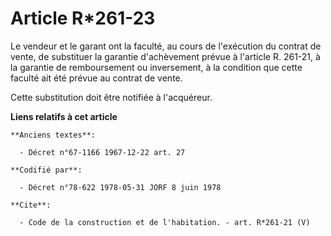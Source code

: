 # Article R*261-23

Le vendeur et le garant ont la faculté, au cours de l'exécution du contrat de vente, de substituer la garantie d'achèvement
prévue à l'article R. 261-21, à la garantie de remboursement ou inversement, à la condition que cette faculté ait été prévue
au contrat de vente. 

Cette substitution doit être notifiée à l'acquéreur.

**Liens relatifs à cet article**

	**Anciens textes**:

	  - Décret n°67-1166 1967-12-22 art. 27

	**Codifié par**:

	  - Décret n°78-622 1978-05-31 JORF 8 juin 1978

	**Cite**:

	  - Code de la construction et de l'habitation. - art. R*261-21 (V)
